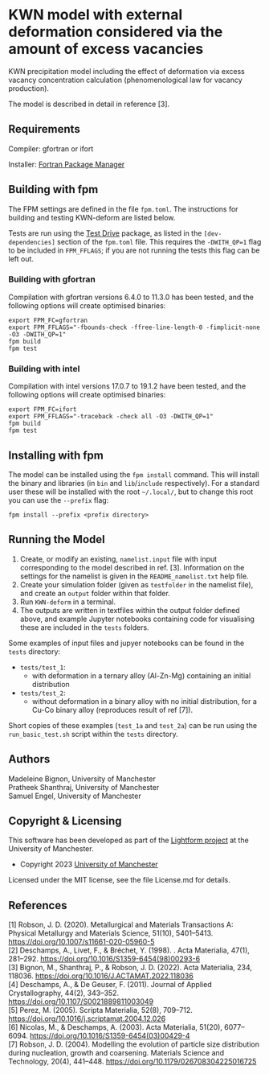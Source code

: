 

# KWN model with external deformation considered via the amount of excess vacancies

KWN precipitation model including the effect of deformation via excess vacancy concentration calculation (phenomenological law for vacancy production). 

The model is described in detail in reference [3].  

## Requirements

Compiler: gfortran or ifort

Installer: [Fortran Package Manager](https://fpm.fortran-lang.org/en/index.html)

## Building with fpm

The FPM settings are defined in the file `fpm.toml`. The instructions for building and testing KWN-deform are listed below.

Tests are run using the [Test Drive](https://github.com/awvwgk/test-drive) package, as listed in the `[dev-dependencies]` section of the `fpm.toml` file. This requires the `-DWITH_QP=1` flag to be included in `FPM_FFLAGS`; if you are not running the tests this flag can be left out.

### Building with gfortran

Compilation with gfortran versions 6.4.0 to 11.3.0 has been tested, and the following options will create optimised binaries: 
```
export FPM_FC=gfortran
export FPM_FFLAGS="-fbounds-check -ffree-line-length-0 -fimplicit-none -O3 -DWITH_QP=1"
fpm build
fpm test
```

### Building with intel

Compilation with intel versions 17.0.7 to 19.1.2 have been tested, and the following options will create optimised binaries:
```
export FPM_FC=ifort
export FPM_FFLAGS="-traceback -check all -O3 -DWITH_QP=1"
fpm build
fpm test
```

## Installing with fpm

The model can be installed using the `fpm install` command. This will install the binary and libraries (in `bin` and `lib`/`include` respectively). For a standard user these will be installed with the root `~/.local/`, but to change this root you can use the `--prefix` flag:
```
fpm install --prefix <prefix directory>
```

## Running the Model

1. Create, or modify an existing, `namelist.input` file with input corresponding to the model described in ref. [3]. Information on the settings for the namelist is given in the `README_namelist.txt` help file.
2. Create your simulation folder (given as `testfolder` in the namelist file), and create an `output` folder within that folder.
3. Run `KWN-deform` in a terminal.  
4. The outputs are written in textfiles within the output folder defined above, and example Jupyter notebooks containing code for visualising these are included in the `tests` folders.  

Some examples of input files and jupyer notebooks can be found in the `tests` directory:
- `tests/test_1`:
  - with deformation in a ternary alloy (Al-Zn-Mg) containing an initial distribution
- `tests/test_2`:
  - without deformation in a binary alloy with no initial distribution, for a Cu-Co binary alloy (reproduces result of ref [7]). 

Short copies of these examples (`test_1a` and `test_2a`) can be run using the `run_basic_test.sh` script within the `tests` directory.

## Authors

Madeleine Bignon, University of Manchester  
Pratheek Shanthraj, University of Manchester  
Samuel Engel, University of Manchester

## Copyright & Licensing

This software has been developed as part of the [Lightform project](http://lightform.org.uk/) at the University of Manchester. 

- Copyright 2023 [University of Manchester](https://www.manchester.ac.uk/)

Licensed under the MIT license, see the file License.md for details. 

## References

[1] Robson, J. D. (2020). Metallurgical and Materials Transactions A: Physical Metallurgy and Materials Science, 51(10), 5401–5413. https://doi.org/10.1007/s11661-020-05960-5  
[2] Deschamps, A., Livet, F., & Bréchet, Y. (1998). . Acta Materialia, 47(1), 281–292. https://doi.org/10.1016/S1359-6454(98)00293-6  
[3] Bignon, M., Shanthraj, P., & Robson, J. D. (2022). Acta Materialia, 234, 118036. https://doi.org/10.1016/J.ACTAMAT.2022.118036  
[4] Deschamps, A., & De Geuser, F. (2011). Journal of Applied Crystallography, 44(2), 343–352. https://doi.org/10.1107/S0021889811003049  
[5] Perez, M. (2005). Scripta Materialia, 52(8), 709–712. https://doi.org/10.1016/j.scriptamat.2004.12.026  
[6] Nicolas, M., & Deschamps, A. (2003). Acta Materialia, 51(20), 6077–6094. https://doi.org/10.1016/S1359-6454(03)00429-4  
[7] Robson, J. D. (2004). Modelling the evolution of particle size distribution during nucleation, growth and coarsening. Materials Science and Technology, 20(4), 441–448. https://doi.org/10.1179/026708304225016725
